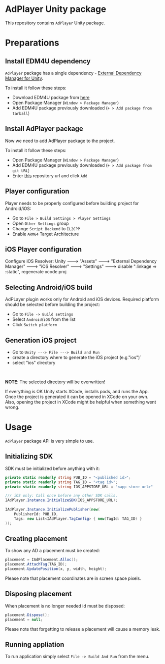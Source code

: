 # AdPlayer Unity package

This repository contains `AdPlayer` Unity package.

# Preparations

## Install EDM4U dependency

`AdPlayer` package has a single dependency - [External Dependency Manager for Unity](https://github.com/googlesamples/unity-jar-resolver).

To install it follow these steps:
- Download EDM4U package from [here](https://developers.google.com/unity/archive#external_dependency_manager_for_unity)
- Open Package Manager (`Window > Package Manager`)
- Add EDM4U package previously downloaded (`+ > Add package from tarball`)

## Install AdPlayer package

Now we need to add AdPlayer package to the project.

To install it follow these steps:
- Open Package Manager (`Window > Package Manager`)
- Add EDM4U package previously downloaded (`+ > Add package from git URL`)
- Enter [this](git@github.com:Aniview/ad-player-sdk-unity.git) repository url and click `Add`

## Player configuration

Player needs to be properly configured before building project for Android/iOS:
- Go to `File > Build Settings > Player Settings`
- Open `Other Settings` group
- Change `Script Backend` to `IL2CPP`
- Enable `ARM64` Target Architecture

## iOS Player configuration
Configure iOS Resolver:
    Unity ---> "Assets" ---> "External Dependency Manager" ---> "iOS Resolver" ---> "Settings"
    ---> disable ":linkage => :static", regenerate xcode proj

## Selecting Android/iOS build

AdPLayer plugin works only for Android and iOS devices. Required platform should be selected before building the project:
- Go to `File -> Build settings`
- Select `Android`/`iOS` from the list
- Click `Switch platform`

## Generation iOS project
   - Go to `Unity ---> File ---> Build and Run`
   - create a directory where to generate the iOS project (e.g."ios")`
   - select "ios" directory
   <BR>

**NOTE**: The selected directory will be overwritten!

If everything is OK Unity starts XCode, installs pods, and runs the App.  
Once the project is generated it can be opened in XCode on your own.  
Also, opening the project in XCode might be helpful when something went wrong.  

# Usage

`AdPlayer` package API is very simple to use.

## Initializing SDK

SDK must be initialized before anything with it:
```cs
private static readonly string PUB_ID = "<published id>";
private static readonly string TAG_ID = "<tag id>";
private static readonly string IOS_APPSTORE_URL = "<app store url>"

/// iOS only: Call once before any other SDK calls.
IAdPlayer.Instance.InitializeSDK(IOS_APPSTORE_URL);
 
IAdPlayer.Instance.InitializePublisher(new(
    PublisherId: PUB_ID,
    Tags: new List<IAdPlayer.TagConfig> { new(TagId: TAG_ID) }
));
```

## Creating placement

To show any AD a placement must be created:
```cs
placement = IAdPlacement.Alloc();
placement.AttachTag(TAG_ID);
placement.UpdatePosition(x, y, width, height);
```

Please note that placement coordinates are in screen space pixels.

## Disposing placement

When placement is no longer needed id must be disposed:
```cs
placement.Dispose();
placement = null;
```

Please note that forgetting to release a placement will cause a memory leak.

## Running appliation

To run application simply select `File -> Build And Run` from the menu.
